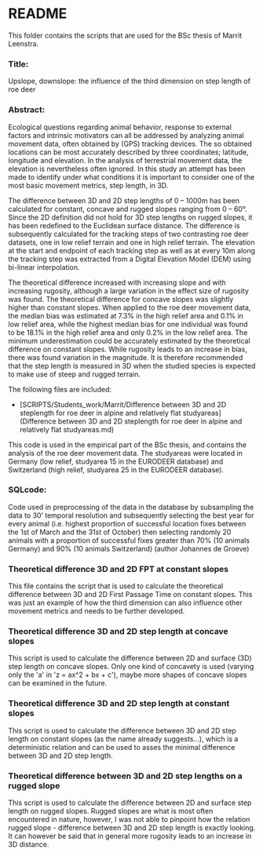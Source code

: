 # README

This folder contains the scripts that are used for the BSc thesis of Marrit Leenstra. 

### Title: 
Upslope, downslope: the influence of the third dimension on step length of roe deer

### Abstract: 
Ecological questions regarding animal behavior, response to external factors and intrinsic motivators can all be addressed by analyzing animal movement data, often obtained by (GPS) tracking devices. The so obtained locations can be most accurately described by three coordinates; latitude, longitude and elevation. In the analysis of terrestrial movement data, the elevation is nevertheless often ignored. In this study an attempt has been made to identify under what conditions it is important to consider one of the most basic movement metrics, step length, in 3D. 

The difference between 3D and 2D step lengths of 0 – 1000m has been calculated for constant, concave and rugged slopes ranging from 0 – 60°. Since the 2D definition did not hold for 3D step lengths on rugged slopes, it has been redefined to the Euclidean surface distance. The difference is subsequently calculated for the tracking steps of two contrasting roe deer datasets, one in low relief terrain and one in high relief terrain. The elevation at the start and endpoint of each tracking step as well as at every 10m along the tracking step was extracted from a Digital Elevation Model (DEM) using bi-linear interpolation.

The theoretical difference increased with increasing slope and with increasing rugosity, although a large variation in the effect size of rugosity was found. The theoretical difference for concave slopes was slightly higher than constant slopes. When applied to the roe deer movement data, the median bias was estimated at 7.3% in the high relief area and 0.1% in low relief area, while the highest median bias for one individual was found to be 18.1% in the high relief area and only 0.2% in the low relief area. The minimum underestimation could be accurately estimated by the theoretical difference on constant slopes. While rugosity leads to an increase in bias, there was found variation in the magnitude. It is therefore recommended that the step length is measured in 3D when the studied species is expected to make use of steep and rugged terrain. 

The following files are included:

* [SCRIPTS/Students_work/Marrit/Difference between 3D and 2D steplength for roe deer in alpine and relatively flat studyareas](Difference between 3D and 2D steplength for roe deer in alpine and relatively flat studyareas.md)

This code is used in the empirical part of the BSc thesis, and contains the analysis of the roe deer movement data. The studyareas were located in Germany (low relief, studyarea 15 in the EURODEER database) and Switzerland (high relief, studyarea 25 in the EURODEER database). 
### SQLcode: 
Code used in preprocessing of the data in the database by subsampling the data to 30’ temporal resolution and subsequently selecting the best year for every animal (i.e. highest proportion of successful location fixes between the 1st of March and the 31st of October) then selecting randomly 20 animals with a proportion of successful fixes greater than 70% (10 animals Germany) and 90% (10 animals Switzerland) (author Johannes de Groeve)
### Theoretical difference 3D and 2D FPT at constant slopes 
This file contains the script that is used to calculate the theoretical difference between 3D and 2D First Passage Time on constant slopes. This was just an example of how the third dimension can also influence other movement metrics and needs to be further developed. 
### Theoretical difference 3D and 2D step length at concave slopes 
This script is used to calculate the difference between 2D and surface (3D) step length on concave slopes. Only one kind of concavety is used (varying only the 'a' in 'z = ax^2 + bx + c'), maybe more shapes of concave slopes can be examined in the future. 
### Theoretical difference 3D and 2D step length at constant slopes 
This script is used to calculate the difference between 3D and 2D step length on constant slopes (as the name already suggests…), which is a deterministic relation and can be used to asses the minimal difference between 3D and 2D step length.
### Theoretical difference between 3D and 2D step lengths on a rugged slope 
This script is used to calculate the difference between 2D and surface step length on rugged slopes. Rugged slopes are what is most often encountered in nature, however, I was not able to pinpoint how the relation rugged slope - difference between 3D and 2D step length is exactly looking. It can however be said that in general more rugosity leads to an increase in 3D distance.

